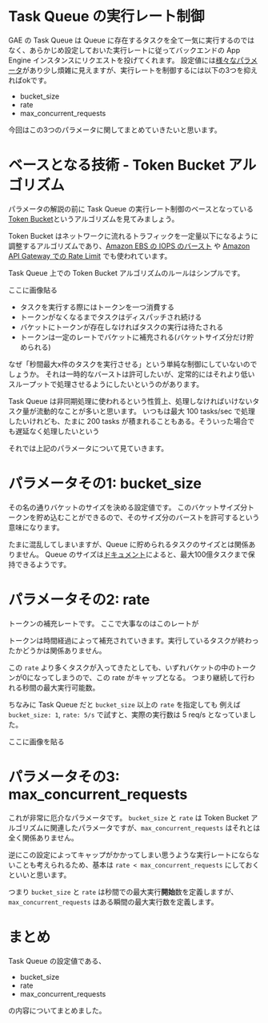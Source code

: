 Task Queue の実行レート制御
===

GAE の Task Queue は Queue に存在するタスクを全て一気に実行するのではなく、あらかじめ設定しておいた実行レートに従ってバックエンドの App Engine インスタンスにリクエストを投げてくれます。
設定値には[様々なパラメータ](https://cloud.google.com/appengine/docs/standard/go/config/queueref)があり少し煩雑に見えますが、実行レートを制御するには以下の3つを抑えればokです。

* bucket_size
* rate
* max_concurrent_requests

今回はこの3つのパラメータに関してまとめていきたいと思います。

# ベースとなる技術 - Token Bucket アルゴリズム

パラメータの解説の前に Task Queue の実行レート制御のベースとなっている [Token Bucket](https://ja.wikipedia.org/wiki/%E3%83%88%E3%83%BC%E3%82%AF%E3%83%B3%E3%83%90%E3%82%B1%E3%83%83%E3%83%88)というアルゴリズムを見てみましょう。

Token Bucket はネットワークに流れるトラフィックを一定量以下になるように調整するアルゴリズムであり、[Amazon EBS の IOPS のバースト](https://aws.amazon.com/jp/blogs/aws/new-ssd-backed-elastic-block-storage/) や [Amazon API Gateway での Rate Limit](https://docs.aws.amazon.com/ja_jp/apigateway/latest/developerguide/api-gateway-request-throttling.html) でも使われています。

Task Queue 上での Token Bucket アルゴリズムのルールはシンプルです。

ここに画像貼る

* タスクを実行する際にはトークンを一つ消費する
* トークンがなくなるまでタスクはディスパッチされ続ける
* バケットにトークンが存在しなければタスクの実行は待たされる
* トークンは一定のレートでバケットに補充される(バケットサイズ分だけ貯められる)

なぜ「秒間最大x件のタスクを実行させる」という単純な制御にしていないのでしょうか。
それは一時的なバーストは許可したいが、定常的にはそれより低いスループットで処理させるようにしたいというのがあります。

Task Queue は非同期処理に使われるという性質上、処理しなければいけないタスク量が流動的なことが多いと思います。
いつもは最大 100 tasks/sec で処理したいけれども、たまに 200 tasks が積まれることもある。そういった場合でも遅延なく処理したいという

それでは上記のパラメータについて見ていきます。

# パラメータその1: bucket_size

その名の通りバケットのサイズを決める設定値です。
このバケットサイズ分トークンを貯め込むことができるので、そのサイズ分のバーストを許可するという意味になります。

たまに混乱してしまいますが、Queue に貯められるタスクのサイズとは関係ありません。
Queue のサイズは[ドキュメント](https://cloud.google.com/appengine/quotas#Task_Queue)によると、最大100億タスクまで保持できるようです。

# パラメータその2: rate

トークンの補充レートです。
ここで大事なのはこのレートが

トークンは時間経過によって補充されていきます。実行しているタスクが終わったかどうかは関係ありません。

この `rate` より多くタスクが入ってきたとしても、いずれバケットの中のトークンが0になってしまうので、この rate がキャップとなる。
つまり継続して行われる秒間の最大実行可能数。

ちなみに Task Queue だと `bucket_size` 以上の `rate` を指定しても
例えば `bucket_size: 1`, `rate: 5/s` で試すと、実際の実行数は 5 req/s となっていました。

ここに画像を貼る

# パラメータその3: max_concurrent_requests

これが非常に厄介なパラメータです。
`bucket_size` と `rate` は Token Bucket アルゴリズムに関連したパラメータですが、`max_concurrent_requests` はそれとは全く関係ありません。

逆にこの設定によってキャップがかかってしまい思うような実行レートにならないことも考えられるため、基本は `rate < max_concurrent_requests` にしておくといいと思います。

つまり `bucket_size` と `rate` は秒間での最大実行**開始**数を定義しますが、`max_concurrent_requests` はある瞬間の最大実行数を定義します。

# まとめ

Task Queue の設定値である、

* bucket_size
* rate
* max_concurrent_requests

の内容についてまとめました。

